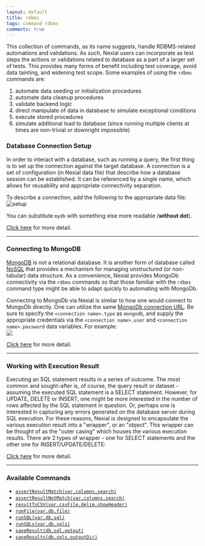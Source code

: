 ```yaml
---
layout: default
title: rdbms
tags: command rdbms
comments: true
---
```



This collection of commands, as its name suggests, handle RDBMS-related automations and validations. As such, Nexial 
users can incorporate as test steps the actions or validations related to database as a part of a larger set of tests.
This provides many forms of benefit including test coverage, avoid data tainting, and widening test scope. Some 
examples of using the `rdbms` commands are:
1. automate data seeding or initialization procedures
2. automate data cleanup procedures
3. validate backend logic
4. direct manipulate of data in database to simulate exceptional conditions
5. execute stored procedures
6. simulate additional load to database (since running multiple clients at times are non-trivial or downright 
   impossible)


### Database Connection Setup
In order to interact with a database, such as running a query, the first thing is to set up the connection against 
the target database. A connection is a set of configuration (in Nexial data file) that describe how a database 
session can be established. It can be referenced by a single name, which allows for reusability and appropriate 
connectivity separation.

To describe a connection, add the following to the appropriate data file:
![setup](image/index_01.png)

You can substitute `mydb` with something else more readable (**without dot**).

[Click here](dbConnectionSetup) for more detail.

-----

### Connecting to MongoDB
[MongoDB](https://www.mongodb.com/) is not a relational database. It is another form of database called 
[NoSQL](https://en.wikipedia.org/wiki/NoSQL) that provides a mechanism for managing unstructured (or non-tabular)
data structure. As a convenience, Nexial provides MongoDb connectivity via the `rdbms` commands so that those familiar
with the `rdbms` command type might be able to adapt quickly to automating with MongoDb.

Connecting to MongoDb via Nexial is similar to how one would connect to MongoDb directly. One can utilize the same
[MongoDb connection URL](https://docs.mongodb.com/manual/reference/connection-string/). Be sure to specify the 
`<connection name>.type` as `mongodb`, and supply the appropriate credentials via the `<connection name>.user` and 
`<connection name>.password` data variables. For example:<br/>
![](image/index_10.png)

[Click here](mongodbConnectionSetup) for more detail.

-----

### Working with Execution Result
Executing an SQL statement results in a series of outcome. The most common and sought-after is, of course, the 
query result or dataset - assuming the executed SQL statement is a SELECT statement. However, for UPDATE, DELETE or 
INSERT, one might be more interested in the number of rows affected by the SQL statement in question. Or, perhaps one 
is interested in capturing any errors generated on the database server during SQL execution. For these reasons, Nexial 
is designed to encapsulate the various execution result into a "wrapper", or an "object". This wrapper can be thought 
of as the "outer casing" which houses the various execution results. There are 2 types of wrapper - one for SELECT 
statements and the other one for INSERT/UPDATE/DELETE:<br/>

[Click here](executionResult) for more detail.

-----

### Available Commands
- [`assertResultMatch(var,columns,search)`](assertResultMatch(var,columns,search))
- [`assertResultNotMatch(var,columns,search)`](assertResultNotMatch(var,columns,search))
- [`resultToCSV(var,csvFile,delim,showHeader)`](resultToCSV(var,csvFile,delim,showHeader))
- [`runFile(var,db,file)`](runFile(var,db,file))
- [`runSQL(var,db,sql)`](runSQL(var,db,sql))
- [`runSQLs(var,db,sqls)`](runSQLs(var,db,sqls))
- [`saveResult(db,sql,output)`](saveResult(db,sql,output))
- [`saveResults(db,sqls,outputDir)`](saveResults(db,sqls,outputDir))
